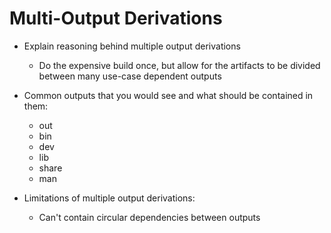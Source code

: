 # Multi-Output Derivations

- Explain reasoning behind multiple output derivations
  - Do the expensive build once, but allow for the artifacts to be
  divided between many use-case dependent outputs

- Common outputs that you would see and what should be contained in them:
  - out
  - bin
  - dev
  - lib
  - share
  - man

- Limitations of multiple output derivations:
  - Can't contain circular dependencies between outputs
